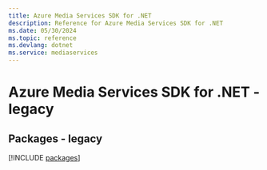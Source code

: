 ```yaml
---
title: Azure Media Services SDK for .NET
description: Reference for Azure Media Services SDK for .NET
ms.date: 05/30/2024
ms.topic: reference
ms.devlang: dotnet
ms.service: mediaservices
---
```

# Azure Media Services SDK for .NET - legacy
## Packages - legacy
[!INCLUDE [packages](media-services-index.md)]